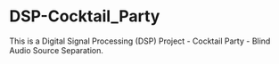 # DSP-Cocktail_Party
This is a Digital Signal Processing (DSP) Project - Cocktail Party - Blind Audio Source Separation. 
